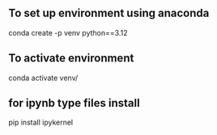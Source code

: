 ##  To set up environment using anaconda

conda create -p venv python==3.12

## To activate environment
conda activate venv/

## for ipynb type files install
pip install ipykernel


